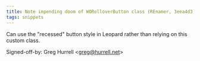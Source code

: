 ```yaml
---
title: Note impending doom of WORolloverButton class (REnamer, 3eea4d3)
tags: snippets
---
```


Can use the "recessed" button style in Leopard rather than relying on this custom class.

Signed-off-by: Greg Hurrell &lt;greg@hurrell.net&gt;
